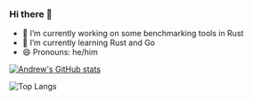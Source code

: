 ### Hi there 👋

- 🔭 I’m currently working on some benchmarking tools in Rust
- 🌱 I’m currently learning Rust and Go
- 😄 Pronouns: he/him

[![Andrew's GitHub stats](https://github-readme-stats.vercel.app/api?username=andrwcnln&theme=tokyonight&show_icons=true&rank_icon=percentile)](https://github.com/anuraghazra/github-readme-stats)

![Top Langs](https://github-readme-stats.vercel.app/api/top-langs/?username=andrwcnln&theme=tokyonight&layout=compact)
